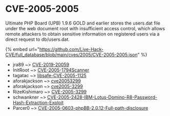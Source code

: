 # CVE-2005-2005

Ultimate PHP Board (UPB) 1.9.6 GOLD and earlier stores the users.dat file under the web document root with insufficient access control, which allows remote attackers to obtain sensitive information on registered users via a direct request to db/users.dat.

{% embed url="https://github.com/Live-Hack-CVE/full_database/blob/main/cves/2005/CVE-2005-2005.json" %}


* jra89 ~> [CVE-2019-20059](https://www.alice-snow.ru/2005/database/cve-2005-2005/cve-2019-20059-jra89)
* InitRoot ~> [CVE-2005-1794Scanner](https://www.alice-snow.ru/2005/database/cve-2005-2005/cve-2005-1794scanner-initroot)
* tagatac ~> [libsafe-CVE-2005-1125](https://www.alice-snow.ru/2005/database/cve-2005-2005/libsafe-cve-2005-1125-tagatac)
* aforakjackson ~> [cve20053299](https://www.alice-snow.ru/2005/database/cve-2005-2005/cve20053299-aforakjackson)
* aforakjackson ~> [cve2005-3299](https://www.alice-snow.ru/2005/database/cve-2005-2005/cve2005-3299-aforakjackson)
* RizeKishimaro ~> [CVE-2005-3299](https://www.alice-snow.ru/2005/database/cve-2005-2005/cve-2005-3299-rizekishimaro)
* schwankner ~> [CVE-2005-2428-IBM-Lotus-Domino-R8-Password-Hash-Extraction-Exploit](https://www.alice-snow.ru/2005/database/cve-2005-2005/cve-2005-2428-ibm-lotus-domino-r8-password-hash-extraction-exploit-schwankner)
* Parcer0 ~> [CVE-2005-0603-phpBB-2.0.12-Full-path-disclosure](https://www.alice-snow.ru/2005/database/cve-2005-2005/cve-2005-0603-phpbb-2.0.12-full-path-disclosure-parcer0)